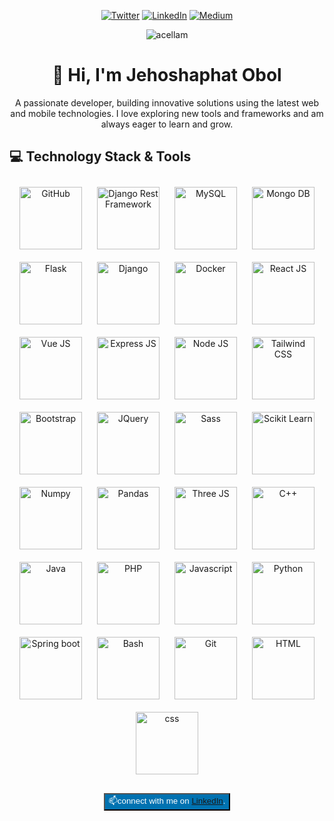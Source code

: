 
<p align="center"><a href="https://twitter.com/JehoshaphatObol" target="_blank"><img alt="Twitter" src="https://img.shields.io/badge/twitter-%231DA1F2.svg?&style=for-the-badge&logo=twitter&logoColor=white" /></a> <a href="https://linkedin.com/in/jehoshaphat-obol" target="_blank"><img alt="LinkedIn" src="https://img.shields.io/badge/linkedin-%230077B5.svg?&style=for-the-badge&logo=linkedin&logoColor=white" /></a> <a href="https://medium.com/@qwqnhr" target="_blank"><img alt="Medium" src="https://img.shields.io/badge/medium-%2312100E.svg?&style=for-the-badge&logo=medium&logoColor=white" /></a>
 <p align="center"> <img src="https://komarev.com/ghpvc/?username=jehoshaphat-obol&label=Profile%20views&color=0e75b6&style=flat" alt="acellam" /> </p>

<h1 align="center">👋 Hi, I'm Jehoshaphat Obol</h1>
<p align="center">
  A passionate developer, building innovative solutions using the latest web and mobile technologies. I love exploring new tools and frameworks and am always eager to learn and grow.
</p>


<h2>💻 Technology Stack & Tools</h2>
<p align="center">
  <img src="https://imgs.search.brave.com/FTydGl3iJyNilLQan9YwMXPfNYpKT7g-UxAkKBs-6b4/rs:fit:860:0:0:0/g:ce/aHR0cHM6Ly9wbmdp/bWcuY29tL3VwbG9h/ZHMvZ2l0aHViL3Nt/YWxsL2dpdGh1Yl9Q/Tkc3OC5wbmc" alt="GitHub" title="GitHub" style="margin: 10px; height: 100px;" />
  
  <img src="https://www.django-rest-framework.org/img/logo.png" title="Django Rest Framework" style="margin: 10px; height: 100px;" />
  
  <img src="https://imgs.search.brave.com/CnslUfsK0qtHZGqRQpKO0tyHbXI8avmYXCiQydzynNU/rs:fit:860:0:0:0/g:ce/aHR0cHM6Ly93d3cu/bG9nby53aW5lL2Ev/bG9nby9NeVNRTC9N/eVNRTC1Mb2dvLndp/bmUuc3Zn" alt="MySQL" title="MySQL" style="margin: 10px; height: 100px;" />
  
  <img src="https://www.opc-router.de/wp-content/uploads/2021/03/mongodb_thumbnail.png" alt="Mongo DB" title="Mongo DB" style="margin: 10px; height: 100px;" />
  
  <img src="https://static-00.iconduck.com/assets.00/flask-icon-1594x2048-84mjydzf.png" alt="Flask" title="Flask" style="margin: 10px; height: 100px;" />  
  
  <img src="https://1000logos.net/wp-content/uploads/2020/08/Django-Logo.png" alt="Django" title="Django" style="margin: 10px; height: 100px;" />  
  
  <img src="https://upload.wikimedia.org/wikipedia/commons/e/ea/Docker_%28container_engine%29_logo_%28cropped%29.png" alt="Docker" title="Docker" style="margin: 10px; height: 100px;" />  

  <img src="https://cdn.freebiesupply.com/logos/large/2x/react-1-logo-png-transparent.png" alt="React JS" title="React JS" style="margin: 10px; height: 100px;" />

  <img src="https://upload.wikimedia.org/wikipedia/commons/thumb/9/95/Vue.js_Logo_2.svg/640px-Vue.js_Logo_2.svg.png" alt="Vue JS" title="Vue JS" style="margin: 10px; height: 100px;" />

  <img src="https://upload.wikimedia.org/wikipedia/commons/6/64/Expressjs.png" alt="Express JS" title="Express JS" style="margin: 10px; height: 100px;" />


  <img src="https://cdn.freebiesupply.com/logos/large/2x/nodejs-1-logo-png-transparent.png" alt="Node JS" title="Node JS" style="margin: 10px; height: 100px;" />


  <img src="https://encrypted-tbn0.gstatic.com/images?q=tbn:ANd9GcTSDKn3vA2YUbXzN0ZC3gALWJ08gJN-Drl15w&s" alt="Tailwind CSS" title="Tailwind css" style="margin: 10px; height: 100px;" />

  <img src="https://upload.wikimedia.org/wikipedia/commons/b/b2/Bootstrap_logo.svg" alt="Bootstrap" title="Bootstrap" style="margin: 10px; height: 100px;" />

  <img src="https://miro.medium.com/v2/resize:fit:860/0*eFomJUFua8tuqe8g.png" alt="JQuery" title="JQuery" style="margin: 10px; height: 100px;" />

  <img src="https://upload.wikimedia.org/wikipedia/commons/thumb/9/96/Sass_Logo_Color.svg/1280px-Sass_Logo_Color.svg.png" alt="Sass" title="Sass" style="margin: 10px; height: 100px;" />

  <img src="https://seeklogo.com/images/S/scikit-learn-logo-8766D07E2E-seeklogo.com.png" alt="Scikit Learn" title="Scikit Learn" style="margin: 10px; height: 100px;" />

  <img src="https://cdn.worldvectorlogo.com/logos/numpy-1.svg" alt="Numpy" title="Numpy" style="margin: 10px; height: 100px;" />

  <img src="https://pandas.pydata.org//static/img/favicon_white.ico" alt="Pandas" title="Pandas" style="margin: 10px; height: 100px;" />
  <img src="https://global.discourse-cdn.com/standard17/uploads/threejs/original/2X/e/e4f86d2200d2d35c30f7b1494e96b9595ebc2751.png" alt="Three JS" title="Three JS" style="margin: 10px; height: 100px;" />
  
  <img src="https://avatars.githubusercontent.com/u/59276?s=280&v=4" alt="C++" title="C++" style="margin: 10px; height: 100px;" />

  <img src="https://seeklogo.com/images/J/java-logo-41D4155FC3-seeklogo.com.png" alt="Java" title="Java" style="margin: 10px; height: 100px;" />


  <img src="https://upload.wikimedia.org/wikipedia/commons/thumb/2/27/PHP-logo.svg/711px-PHP-logo.svg.png" alt="PHP" title="PHP" style="margin: 10px; height: 100px;" />
  
  <img src="https://static.vecteezy.com/system/resources/previews/027/127/463/original/javascript-logo-javascript-icon-transparent-free-png.png" alt="Javascript" title="Javascript" style="margin: 10px; height: 100px;" />

  <img src="https://www.pngfind.com/pngs/m/62-626208_python-logo-png-transparent-background-python-logo-png.png" alt="Python" title="Python" style="margin: 10px; height: 100px;" />
  
  <img src="https://media.licdn.com/dms/image/D4D12AQFscCu_T0xB3A/article-cover_image-shrink_600_2000/0/1688794846091?e=2147483647&v=beta&t=W6FiJ_ZGjTh79I8xtLZZ8_-zu58OQb-fcB3cNbc2dZw" alt="Spring boot" title="Spring Boot" style="margin: 10px; height: 100px;" />
  
  <img src="https://bashlogo.com/img/logo/png/full_colored_light.png" alt="Bash" title="Bash" style="margin: 10px; height: 100px;" />
  
  <img src="https://cdn.worldvectorlogo.com/logos/git-bash.svg" alt="Git" title="Git" style="margin: 10px; height: 100px;" />

  <img src="https://cdn-icons-png.flaticon.com/256/174/174854.png" alt="HTML" title="HTML" style="margin: 10px; height: 100px;" />
  
  <img src="https://upload.wikimedia.org/wikipedia/commons/d/d5/CSS3_logo_and_wordmark.svg" alt="css" title="css" style="margin: 10px; height: 100px;" />

</p>
<div align="center" style="margin-top: 20px;">
<button  style="display: inline-block;background: #0072b1; color:white; margin-left: auto; margin-right: auto;">
  📫connect with me on <a href="www.linkedin.com/in/jehoshaphat-obol">LinkedIn</a>.
</button>
</div>
